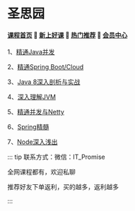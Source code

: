 # 圣思园

#### [**课程首页**](../index.md) 💖 [**新上好课**](./xshk.md) 💖 [**热门推荐**](./rmtj.md) 💖 [**会员中心**](./vip.md)

1、[精通Java并发](http://www.iprogramming.cn/spring_boot_cloud_java_concurrency.html)

2、[精通Spring Boot/Cloud](http://www.iprogramming.cn/spring_boot_cloud_java_concurrency.html)

3、[Java 8深入剖析与实战](http://www.iprogramming.cn/jdk8.html)

4、[深入理解JVM](http://www.iprogramming.cn/jvm.html)

5、[精通并发与Netty](http://www.iprogramming.cn/netty.html)

6、[Spring精髓](http://www.iprogramming.cn/)

7、[Node深入浅出](http://www.iprogramming.cn/)



::: tip
联系方式：微信：IT_Promise

全网课程都有，欢迎私聊

推荐好友下单返利，买的越多，返利越多

:::